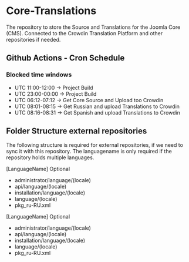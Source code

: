 # Core-Translations

The repository to store the Source and Translations for the Joomla Core (CMS).
Connected to the Crowdin Translation Platform and other repositories if needed.


## Github Actions - Cron Schedule

### Blocked time windows
* UTC 11:00-12:00 -> Project Build
* UTC 23:00-00:00 -> Project Build
* UTC 06:12-07:12 -> Get Core Source and Upload too Crowdin
* UTC 08:01-08:15 -> Get Russian and upload Translations to Crowdin
* UTC 08:16-08:31 -> Get Spanish and upload Translations to Crowdin


## Folder Structure external repositories
The following structure is required for external repositories, if we need to sync it with this repository.
The languagename is only required if the repository holds multiple languages.

[LanguageName] Optional
- administrator/language/(locale)
- api/language/(locale)
- installation/language/(locale)
- language/(locale)
- pkg_ru-RU.xml

[LanguageName] Optional
- administrator/language/(locale)
- api/language/(locale)
- installation/language/(locale)
- language/(locale)
- pkg_ru-RU.xml

